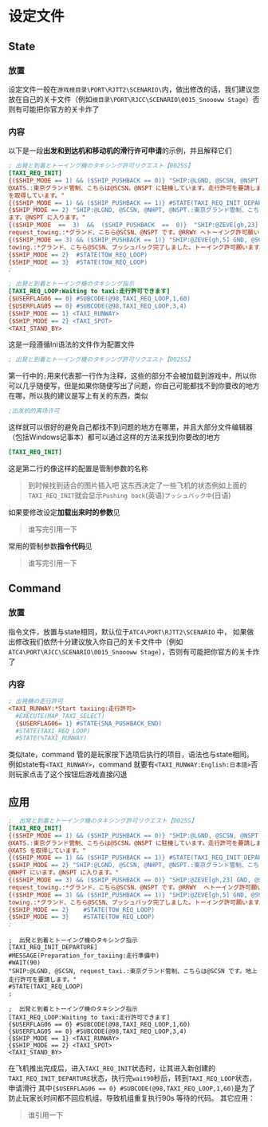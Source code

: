 # 设定文件
## State
### 放置
设定文件一般在```游戏根目录\PORT\RJTT2\SCENARIO\```内，做出修改的话，我们建议您放在自己的关卡文件（例如```根目录\PORT\RJCC\SCENARIO\0015_Snoooww Stage```）否则有可能把你官方的关卡炸了
### 内容
以下是一段**出发和到达机和移动机的滑行许可申请**的示例，并且解释它们
```Ini
; 出発と到着とトーイング機のタキシング許可リクエスト【0025S】 
[TAXI_REQ_INIT] 
{($SHIP_MODE == 1) && ($SHIP_PUSHBACK == 0)} "SHIP:@LGND, @SCSN, @NSPT, request_taxi, information 
@XATS.:東京グランド管制、こちらは@SCSN。@NSPT に駐機しています。走行許可を要請します。空港情報は@XATS
を取得しています。" 
{($SHIP_MODE == 1) && ($SHIP_PUSHBACK == 1)} #STATE(TAXI_REQ_INIT_DEPARTURE) 
{$SHIP_MODE == 2} "SHIP:@LGND, @SCSN, @NHPT, @NSPT.:東京グランド管制、こちらは@SCSN です。@NHPT にい
ます。@NSPT に入ります。" 
{($SHIP_MODE  ==  3)  &&  ($SHIP_PUSHBACK  ==  0)}  "SHIP:@ZEVE[gh,23]  GND,  @SCSN,  @NSPT,  to  @RRWY, 
request_towing.:*グランド、こちら@SCSN、@NSPT です。@RRWY へトーイング許可願います。" 
{($SHIP_MODE == 3) && ($SHIP_PUSHBACK == 1)} "SHIP:@ZEVE[gh,5] GND, @SCSN, pushback complete, request 
towing.:*グランド、こちら@SCSN、プッシュバック完了しました。トーイング許可願います。" 
{$SHIP_MODE == 2}  #STATE(TOW_REQ_LOOP) 
{$SHIP_MODE == 3}  #STATE(TOW_REQ_LOOP) 
;
```
```Ini
; 出発と到着とトーイング機のタキシング指示 
[TAXI_REQ_LOOP:Waiting to taxi:走行許可できます] 
{$USERFLAG06 == 0} #SUBCODE(@98,TAXI_REQ_LOOP,1,60) 
{$USERFLAG05 == 0} #SUBCODE(@98,TAXI_REQ_LOOP,3,4) 
{$SHIP_MODE == 1} <TAXI_RUNWAY> 
{$SHIP_MODE == 2} <TAXI_SPOT> 
<TAXI_STAND_BY> 
```
这是一段遵循Ini语法的文件作为配置文件
```Ini
; 出発と到着とトーイング機のタキシング許可リクエスト【0025S】 
```
第一行中的```;```用来代表那一行作为注释，这些的部分不会被加载到游戏中，所以你可以几乎随便写，但是如果你随便写出了问题，你自己可能都找不到你要改的地方在哪，所以我的建议是写上有关的东西，类似
```Ini
;出发机的离场许可
```
这样就可以很好的避免自己都找不到问题的地方在哪里，并且大部分文件编辑器（包括Windows记事本）都可以通过这样的方法来找到你要改的地方
```Ini
[TAXI_REQ_INIT] 
```
这是第二行的像这样的配置是管制参数的名称
> 到时候找到适合的图片插入吧
这东西决定了一些飞机的状态例如上面的```TAXI_REQ_INIT```就会显示```Pushing back```(英语)```プッシュバック中```(日语)

如果要修改设定**加载出来时的参数**见

> 谁写完引用一下

常用的管制参数**指令代码**见

> 谁写完引用一下
## Command
### 放置
指令文件，放置与state相同，默认位于```ATC4\PORT\RJTT2\SCENARIO``` 中，
如果做出修改我们依然十分建议放入你自己的关卡文件中（例如```ATC4\PORT\RJCC\SCENARIO\0015_Snoooww Stage```），否则有可能把你官方的关卡炸了
### 内容
```Ini
; 出発機の走行許可 
<TAXI_RUNWAY:*Start taxiing:走行許可> 
  #EXECUTE(MAP_TAXI_SELECT) 
  {$USERFLAG06= 1} #STATE(SNA_PUSHBACK_END) 
  #STATE(TAXI_REQ_LOOP) 
  #STATE(%TAXI_RUNWAY) 
```
类似tate，command 管的是玩家按下选项后执行的项目，语法也与state相同。例如state有```<TAXI_RUNWAY>```，command 就要有```<TAXI_RUNWAY:English:日本語>```否则玩家点击了这个按钮后游戏直接闪退
## 应用
```Ini
;  出発と到着とトーイング機のタキシング許可リクエスト【0025S】 
[TAXI_REQ_INIT] 
{($SHIP_MODE == 1) && ($SHIP_PUSHBACK == 0)} "SHIP:@LGND, @SCSN, @NSPT, request_taxi, information 
@XATS.:東京グランド管制、こちらは@SCSN。@NSPT に駐機しています。走行許可を要請します。空港情報は
@XATS を取得しています。" 
{($SHIP_MODE == 1) && ($SHIP_PUSHBACK == 1)} #STATE(TAXI_REQ_INIT_DEPARTURE) 
{$SHIP_MODE == 2} "SHIP:@LGND, @SCSN, @NHPT, @NSPT.:東京グランド管制、こちらは@SCSN です。
@NHPT にいます。@NSPT に入ります。" 
{($SHIP_MODE == 3) && ($SHIP_PUSHBACK == 0)} "SHIP:@ZEVE[gh,23] GND, @SCSN, @NSPT, to @RRWY, 
request_towing.:*グランド、こちら@SCSN、@NSPT です。@RRWY  へトーイング許可願います。" 
{($SHIP_MODE == 3) && ($SHIP_PUSHBACK == 1)} "SHIP:@ZEVE[gh,5] GND, @SCSN, pushback complete, request 
towing.:*グランド、こちら@SCSN、プッシュバック完了しました。トーイング許可願います。" 
{$SHIP_MODE == 2}    #STATE(TOW_REQ_LOOP) 
{$SHIP_MODE == 3}    #STATE(TOW_REQ_LOOP) 
;
```
```
;  出発と到着とトーイング機のタキシング指示 
[TAXI_REQ_INIT_DEPARTURE] 
#MESSAGE(Preparation_for_taxiing:走行準備中) 
#WAIT(90) 
"SHIP:@LGND, @SCSN, request_taxi.:東京グランド管制、こちらは@SCSN です。地上走行許可を要請します。" 
#STATE(TAXI_REQ_LOOP) 
;
```
```
;  出発と到着とトーイング機のタキシング指示 
[TAXI_REQ_LOOP:Waiting to taxi:走行許可できます] 
{$USERFLAG06 == 0} #SUBCODE(@98,TAXI_REQ_LOOP,1,60) 
{$USERFLAG05 == 0} #SUBCODE(@98,TAXI_REQ_LOOP,3,4) 
{$SHIP_MODE == 1} <TAXI_RUNWAY> 
{$SHIP_MODE == 2} <TAXI_SPOT> 
<TAXI_STAND_BY>
```
在飞机推出完成后，进入```TAXI_REQ_INIT```状态时，让其进入新创建的```TAXI_REQ_INIT_DEPARTURE```状态，执行完```wait90```秒后，转到```TAXI_REQ_LOOP```状态，申请滑行 
其中```{$USERFLAG06 == 0} #SUBCODE(@98,TAXI_REQ_LOOP,1,60)```是为了防止玩家长时间都不回应机组，导致机组重复执行90s 等待的代码。
其它应用：
> 谁引用一下